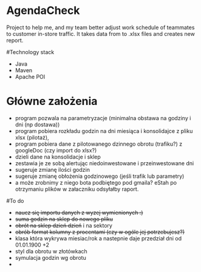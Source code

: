 # AgendaCheck
Project to help me, and my team better adjust work schedule of teammates to customer in-store traffic.
It takes data from to .xlsx files and creates new report.

#Technology stack
- Java
- Maven
- Apache POI

# Główne założenia

- program pozwala na parametryzacje (minimalna obstawa na godziny i dni (np dostawa))
- program pobiera rozkładu godzin na dni miesiąca i konsolidajce z pliku xlsx (pilotaż),
- program pobiera dane z pilotowanego dzinnego obrotu (trafiku?) z googleDoc (czy import do xlsx?)
- dzieli dane na konsolidacje i sklep
- zestawia je ze sobą alertując niedoinwestowane i przeinwestowane dni
- sugeruje zmianę ilości godzin
- sugeruje zmianę obłożenia godzinowego (jeśli trafik lub parametry)
- a może zrobnimy z niego bota podbiętego pod gmaila? eStah po otrzymaniu plików w załaczniku odsyłałby raport.


#To do

- ~~naucz się importu danych z wyzej wymienionych :)~~
- ~~suma godzin na sklep do nowego pliku~~
- ~~obrót na sklep dzień dzień~~ i na sektory
- ~~obrób format kolumny z procentami (czy w ogóle jej potrzebujesz?)~~
- klasa która wykrywa miesiac/rok a nastepnie daje przedział dni od 01.01.1900 +2
- styl dla obrotu w złotówkach
- symulacja godzin wg obrotu
- 